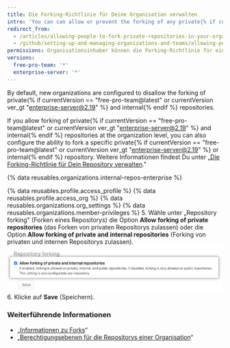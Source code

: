 ```yaml
---
title: Die Forking-Richtlinie für Deine Organisation verwalten
intro: 'You can can allow or prevent the forking of any private{% if currentVersion == "free-pro-team@latest" or currentVersion ver_gt "enterprise-server@2.19" %} and internal{% endif %} repositories owned by your organization.'
redirect_from:
  - /articles/allowing-people-to-fork-private-repositories-in-your-organization
  - /github/setting-up-and-managing-organizations-and-teams/allowing-people-to-fork-private-repositories-in-your-organization
permissions: Organisationsinhaber können die Forking-Richtlinie für eine Organisation verwalten.
versions:
  free-pro-team: '*'
  enterprise-server: '*'
---
```


By default, new organizations are configured to disallow the forking of private{% if currentVersion == "free-pro-team@latest" or currentVersion ver_gt "enterprise-server@2.19" %} and internal{% endif %} repositories.

If you allow forking of private{% if currentVersion == "free-pro-team@latest" or currentVersion ver_gt "enterprise-server@2.19" %} and internal{% endif %} repositories at the organization level, you can also configure the ability to fork a specific private{% if currentVersion == "free-pro-team@latest" or currentVersion ver_gt "enterprise-server@2.19" %} or internal{% endif %} repository. Weitere Informationen findest Du unter „[Die Forking-Richtlinie für Dein Repository verwalten](/github/administering-a-repository/managing-the-forking-policy-for-your-repository)."

{% data reusables.organizations.internal-repos-enterprise %}

{% data reusables.profile.access_profile %}
{% data reusables.profile.access_org %}
{% data reusables.organizations.org_settings %}
{% data reusables.organizations.member-privileges %}
5. Wähle unter „Repository forking" (Forken eines Repositorys) die Option **Allow forking of private repositories** (das Forken von privaten Repositorys zulassen) oder die Option **Allow forking of private and internal repositories** (Forking von privaten und internen Repositorys zulassen). ![Kontrollkästchen, um das Forking in der Organisation zu erlauben oder zu verbieten](/assets/images/help/repository/allow-disable-forking-organization.png)
6. Klicke auf **Save** (Speichern).

### Weiterführende Informationen

- „[Informationen zu Forks](/articles/about-forks)“
- „[Berechtigungsebenen für die Repositorys einer Organisation](/articles/repository-permission-levels-for-an-organization)“
